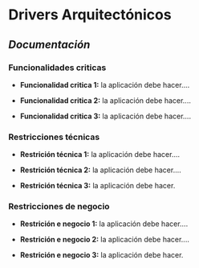  #  Drivers Arquitectónicos #

 ## _Documentación_ ##


### Funcionalidades criticas  ###

- **Funcionalidad critica 1:** la aplicación debe hacer....

- **Funcionalidad critica 2:** la aplicación debe hacer....

- **Funcionalidad critica 3:** la aplicación debe hacer....


### Restricciones técnicas  ###

- **Restrición técnica 1:** la aplicación debe hacer....

- **Restrición técnica 2:** la aplicación debe hacer....

- **Restrición técnica 3:** la aplicación debe hacer.

### Restricciones de negocio  ###

- **Restrición e negocio 1:** la aplicación debe hacer....

- **Restrición e negocio 2:** la aplicación debe hacer....

- **Restrición e negocio 3:** la aplicación debe hacer.